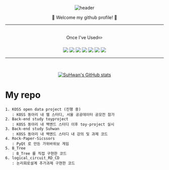 <div align="center">
  
![header](https://capsule-render.vercel.app/api?type=cylinder&color=000000&height=150&section=header&text=WELCOME&fontColor=ffffff&fontSize=70&animation=fadeIn&fontAlignY=55)

👏  Welcome my github profile! 👏
<hr/>
<br/>
Once I've Used✏️ 
<br/> 
<br/> 
<img src="https://img.shields.io/badge/JAVA-007396?style=for-the-badge&logo=Java&logoColor=white">
<img src="https://img.shields.io/badge/JavaScript-F7DF1E?style=for-the-badge&logo=Javascript&logoColor=white">
<img src="https://img.shields.io/badge/Python-3776AB?style=for-the-badge&logo=Python&logoColor=white">
<img src="https://img.shields.io/badge/Node.js-339933?style=for-the-badge&logo=Node.js&logoColor=white">
<img src="https://img.shields.io/badge/github-181717?style=for-the-badge&logo=github&logoColor=white">
<img src="https://img.shields.io/badge/MongoDB-47A248?style=for-the-badge&logo=MongoDB&logoColor=white">
<img src="https://img.shields.io/badge/Django-092E20?style=for-the-badge&logo=Django&logoColor=white">
  
<br/>
<hr/>
<br/>

  
[![SuHwan's GitHub stats](https://github-readme-stats.vercel.app/api?username=wjdtnghks123)](https://github.com/wjdtnghks123/github-readme-stats)
  
</div>


  # My repo
    1. KOSS open data project (진행 중)
       : KOSS 동아리 내 웹 스터디, 서울 공공데이터 공모전 참가
    2. Back-end study toyproject
       : KOSS 동아리 내 백엔드 스터디 이후 toy-project 실시
    3. Back-end study Suhwan
       : KOSS 동아리 내 백엔드 스터디 내 강의 및 과제 코드
    4. Rock-Paper-Sicssors 
       : PyQt 로 만든 가위바위보 게임
    5. B_Tree
       : B_Tree 를 직접 구현한 코드 
    6. logical_circuit_RD_CD 
       : 논리회로설계 추가과제 구현한 코드

  



<!--
**wjdtnghks123/wjdtnghks123** is a ✨ _special_ ✨ repository because its `README.md` (this file) appears on your GitHub profile.

Here are some ideas to get you started:

- 🔭 I’m currently working on ...
- 🌱 I’m currently learning ...
- 👯 I’m looking to collaborate on ...
- 🤔 I’m looking for help with ...
- 💬 Ask me about ...
- 📫 How to reach me: ...
- 😄 Pronouns: ...
- ⚡ Fun fact: ...
-->
